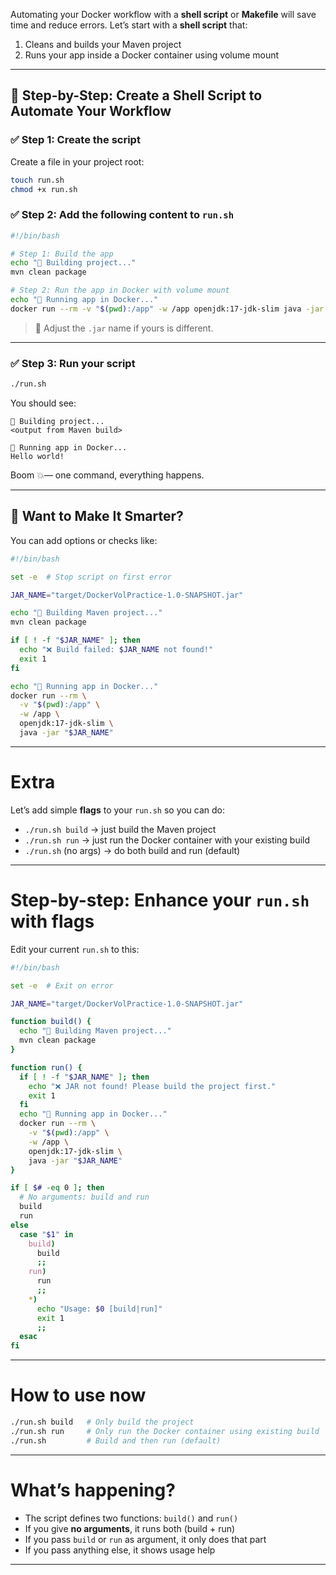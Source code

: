 Automating your Docker workflow with a **shell script** or **Makefile** will save time and reduce errors. Let’s start with a **shell script** that:

1. Cleans and builds your Maven project
2. Runs your app inside a Docker container using volume mount

---

## 🧾 Step-by-Step: Create a Shell Script to Automate Your Workflow

### ✅ Step 1: Create the script

Create a file in your project root:

```bash
touch run.sh
chmod +x run.sh
```

### ✅ Step 2: Add the following content to `run.sh`

```bash
#!/bin/bash

# Step 1: Build the app
echo "🔨 Building project..."
mvn clean package

# Step 2: Run the app in Docker with volume mount
echo "🐳 Running app in Docker..."
docker run --rm -v "$(pwd):/app" -w /app openjdk:17-jdk-slim java -jar target/DockerVolPractice-1.0-SNAPSHOT.jar
```

> 🔁 Adjust the `.jar` name if yours is different.

---

### ✅ Step 3: Run your script

```bash
./run.sh
```

You should see:

```
🔨 Building project...
<output from Maven build>

🐳 Running app in Docker...
Hello world!
```

Boom 💥— one command, everything happens.

---

## 🧪 Want to Make It Smarter?

You can add options or checks like:

```bash
#!/bin/bash

set -e  # Stop script on first error

JAR_NAME="target/DockerVolPractice-1.0-SNAPSHOT.jar"

echo "🔨 Building Maven project..."
mvn clean package

if [ ! -f "$JAR_NAME" ]; then
  echo "❌ Build failed: $JAR_NAME not found!"
  exit 1
fi

echo "🐳 Running app in Docker..."
docker run --rm \
  -v "$(pwd):/app" \
  -w /app \
  openjdk:17-jdk-slim \
  java -jar "$JAR_NAME"
```

---

# Extra

Let’s add simple **flags** to your `run.sh` so you can do:

* `./run.sh build` → just build the Maven project
* `./run.sh run` → just run the Docker container with your existing build
* `./run.sh` (no args) → do both build and run (default)

---

# Step-by-step: Enhance your `run.sh` with flags

Edit your current `run.sh` to this:

```bash
#!/bin/bash

set -e  # Exit on error

JAR_NAME="target/DockerVolPractice-1.0-SNAPSHOT.jar"

function build() {
  echo "🔨 Building Maven project..."
  mvn clean package
}

function run() {
  if [ ! -f "$JAR_NAME" ]; then
    echo "❌ JAR not found! Please build the project first."
    exit 1
  fi
  echo "🐳 Running app in Docker..."
  docker run --rm \
    -v "$(pwd):/app" \
    -w /app \
    openjdk:17-jdk-slim \
    java -jar "$JAR_NAME"
}

if [ $# -eq 0 ]; then
  # No arguments: build and run
  build
  run
else
  case "$1" in
    build)
      build
      ;;
    run)
      run
      ;;
    *)
      echo "Usage: $0 [build|run]"
      exit 1
      ;;
  esac
fi
```

---

# How to use now

```bash
./run.sh build   # Only build the project
./run.sh run     # Only run the Docker container using existing build
./run.sh         # Build and then run (default)
```

---

# What’s happening?

* The script defines two functions: `build()` and `run()`
* If you give **no arguments**, it runs both (build + run)
* If you pass `build` or `run` as argument, it only does that part
* If you pass anything else, it shows usage help

---


